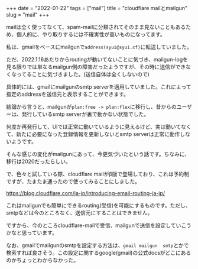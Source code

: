 +++
date = "2022-01-22"
tags = ["mail"]
title = "cloudflare mailとmailgun"
slug = "mail"
+++

mailは全く使ってなくて、spam-mailに分類されてそのまま見ないこともあるため、個人的に、やり取りするには不確実性が高いものになってます。

私は、gmailをベースにmailgunで`address(syui@syui.cf)`に転送していました。

ただ、2022.1.16あたりからroutingが動いてないことに気づき、mailgun-logを見る限りでは単なるmailgun側の障害だったようですが、その時に送信ができなくなってることに気づきました。(送信自体は全くしないので)

具体的には、gmailにmailgunのsmtp serverを適用していました。これによって指定のaddressを送信元と表示することができます。

結論から言うと、mailgunが`plan:free -> plan:flex`に移行し、昔からのユーザーは、発行しているsmtp serverが裏で動かない状態でした。

何度か再発行して、UIでは正常に動いているように見えるけど、実は動いてなくて、新たに必要になった登録情報を更新しないとsmtp serverは正常に動作しないようです。

そんな感じの変化がmailgunにあって、今更気づいたという話です。ちなみに、移行は2020だったらしい。

で、色々と試している際、cloudflare mailがβ版で登場しており、これは予約制ですが、たまたま通ったので使ってみることにしました。

https://blog.cloudflare.com/ja-jp/introducing-email-routing-ja-jp/

これはmailgunでも簡単にできるrouting(受信)を可能にするものです。ただし、smtpなどは今のところなく、送信元にすることはできません。

ですから、今のところcloudflare-mailで受信、mailgunで送信を設定していこうかなと思っています。

なお、gmailでmailgunのsmtpを設定する方法は、`gmail mailgun  smtp`とかで検索すれば良さそう。この設定に関するgoogle(gmail)の公式docsがどこにあるのかちょっとわからなかった。

